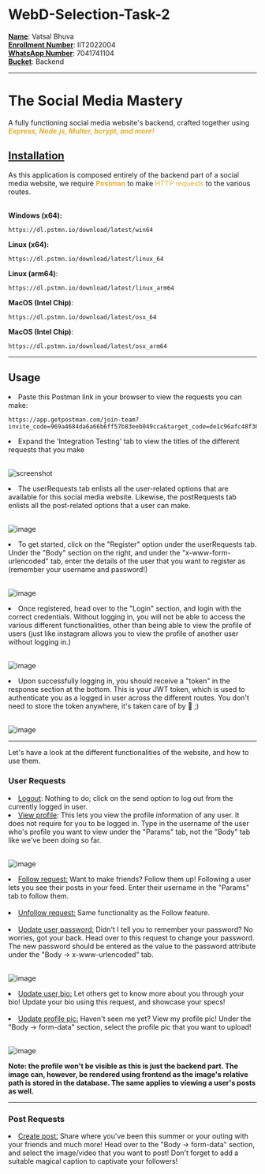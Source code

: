 # WebD-Selection-Task-2

<ins>**Name**</ins>: Vatsal Bhuva <br />
<ins>**Enrollment Number**</ins>: IIT2022004 <br />
<ins>**WhatsApp Number**</ins>: 7041741104 <br />
<ins>**Bucket**</ins>: Backend <br />

<hr>
<h1>The Social Media Mastery </h1>
<p> A fully functioning social media website's backend, crafted together using <strong><i style="color: rgb(227, 177, 51)">Express, Node.js, Multer, bcrypt, and more! </i></strong>

<h2 style="border-bottom: none"><ins>Installation</ins></h2>
As this application is composed entirely of the backend part of a social media website,
we require <strong style="color: rgb(227, 177, 51)">Postman</strong> to make <span style="color: rgb(227, 177, 51)">HTTP requests</span> to the various
routes. <br><br>

<strong>Windows (x64):</strong>
```
https://dl.pstmn.io/download/latest/win64
```
<strong>Linux (x64):</strong>
```
https://dl.pstmn.io/download/latest/linux_64
```
<strong>Linux (arm64)</strong>:
```
https://dl.pstmn.io/download/latest/linux_arm64
```
<strong>MacOS (Intel Chip)</strong>:
```
https://dl.pstmn.io/download/latest/osx_64
```
<strong>MacOS (Intel Chip)</strong>:
```
https://dl.pstmn.io/download/latest/osx_arm64
```
<hr>

<h2>Usage
</h2>

<li>Paste this Postman link in your browser to view the requests you can make: </li>

```
https://app.getpostman.com/join-team?invite_code=969a4684da6a66b6ff57b83eeb049cca&target_code=de1c96afc48f36811ff9f904a023471c
```

<li>Expand the 'Integration Testing' tab to view the titles of the different requests that you make</li><br>

![screenshot](assets/screenshots/integration-testing.png)

<li>The userRequests tab enlists all the user-related options that are available for this social media website. Likewise, the postRequests tab enlists all the post-related options that a user can make.</li><br>

![image](/assets/screenshots/expand-tabs.png)

<li>To get started, click on the "Register" option under the userRequests tab. Under the "Body" section on the right, and under the "x-www-form-urlencoded" tab, enter the details of the user that you want to register as (remember your username and password!)</li><br>

![image](/assets/screenshots/register.png)

<li>Once registered, head over to the "Login" section, and login with the correct credentials. Without logging in, you will not be able to access the various different functionalities, other than being able to view the profile of users (just like instagram allows you to view the profile of another user without logging in.)</li><br>

![image](/assets/screenshots/login.png)

<li>Upon successfully logging in, you should receive a "token" in the response section at the bottom. This is your JWT token, which is used to authenticate you as a logged in user across the different routes. You don't need to store the token anywhere, it's taken care of by 🍪 ;)</li><br>

![image](/assets/screenshots/login-token.png)

<hr>
Let's have a look at the different functionalities of the website, and how to use them.

<h3> User Requests </h3>
<li><ins>Logout</ins>: Nothing to do; click on the send option to log out from the currently logged in user.</li>

<li><ins>View profile</ins>: This lets you view the profile information of any user. It does not require for you to be logged in. Type in the username of the user who's profile you want to view under the "Params" tab, not the "Body" tab like we've been doing so far.
</li><br>

![image](/assets/screenshots/view-profile.png)

<li><ins>Follow request:</ins> Want to make friends? Follow them up! Following a user lets you see their posts in your feed. Enter their username in the "Params" tab to follow them.
</li><br>

<li><ins>Unfollow request:</ins> Same functionality as the Follow feature.
</li><br>

<li><ins>Update user password:</ins> Didn't I tell you to remember your password? No worries, got your back. Head over to this request to change your password. The new password should be entered as the value to the password attribute under the "Body -> x-www-urlencoded" tab.
</li><br>

![image](/assets/screenshots/update-password.png)

<li><ins>Update user bio:</ins> Let others get to know more about you through your bio! Update your bio using this request, and showcase your specs!
</li><br>

<li><ins>Update profile pic:</ins> Haven't seen me yet? View my profile pic! Under the "Body -> form-data" section, select the profile pic that you want to upload!
</li><br>

![image](/assets/screenshots/profile-pic.png)

<strong>Note: the profile won't be visible as this is just the backend part. The image can, however, be rendered using frontend as the image's relative path is stored in the database. The same applies to viewing a user's posts as well.</strong>


<hr>

<h3> Post Requests </h3>

<li><ins>Create post:</ins> Share where you've been this summer or your outing with your friends and much more! Head over to the "Body -> form-data" section, and select the image/video that you want to post! Don't forget to add a suitable magical caption to captivate your followers!
</li><br>